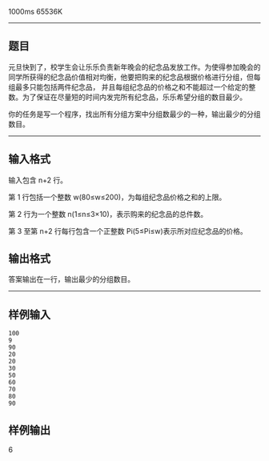  1000ms  65536K
****************
## **题目** 
元旦快到了，校学生会让乐乐负责新年晚会的纪念品发放工作。为使得参加晚会的同学所获得的纪念品价值相对均衡，他要把购来的纪念品根据价格进行分组，但每组最多只能包括两件纪念品， 并且每组纪念品的价格之和不能超过一个给定的整数。为了保证在尽量短的时间内发完所有纪念品，乐乐希望分组的数目最少。

你的任务是写一个程序，找出所有分组方案中分组数最少的一种，输出最少的分组数目。

**************

## **输入格式**

输入包含 n+2 行。

第 1 行包括一个整数 w(80≤w≤200)，为每组纪念品价格之和的上限。

第 2 行为一个整数 n(1≤n≤3×10)，表示购来的纪念品的总件数。

第 3 至第 n+2 行每行包含一个正整数 Pi(5≤Pi≤w)表示所对应纪念品的价格。

## **输出格式**

答案输出在一行，输出最少的分组数目。

*****************

## **样例输入**
```
100
9     
90     
20     
20     
30     
50     
60     
70     
80     
90 
```
## **样例输出**

6
